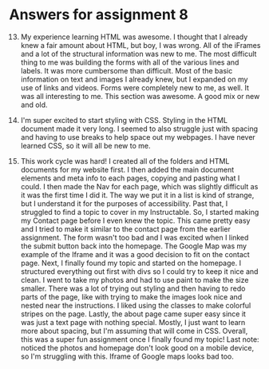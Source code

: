 # Answers for assignment 8

13. My experience learning HTML was awesome. I thought that I already knew a fair amount about HTML, but boy, I was wrong. All of the iFrames and a lot of the structural information was new to me. The most difficult thing to me was building the forms with all of the various lines and labels. It was more cumbersome than difficult. Most of the basic information on text and images I already knew, but I expanded on my use of links and videos. Forms were completely new to me, as well. It was all interesting to me. This section was awesome. A good mix or new and old.

14. I'm super excited to start styling with CSS. Styling in the HTML document made it very long. I seemed to also struggle just with spacing and having to use breaks to help space out my webpages. I have never learned CSS, so it will all be new to me.

15. This work cycle was hard! I created all of the folders and HTML documents for my website first. I then added the main document elements and meta info to each pages, copying and pasting what I could. I then made the Nav for each page, which was slightly difficult as it was the first time I did it. The way we put it in a list is kind of strange, but I understand it for the purposes of accessibility. Past that, I struggled to find a topic to cover in my Instructable. So, I started making my Contact page before I even knew the topic. This came pretty easy and I tried to make it similar to the contact page from the earlier assignment. The form wasn't too bad and I was excited when I linked the submit button back into the homepage. The Google Map was my example of the Iframe and it was a good decision to fit on the contact page. Next, I finally found my topic and started on the homepage. I structured everything out first with divs so I could try to keep it nice and clean. I went to take my photos and had to use paint to make the size smaller. There was a lot of trying out styling and then having to redo parts of the page, like with trying to make the images look nice and nested near the instructions. I liked using the classes to make colorful stripes on the page. Lastly, the about page came super easy since it was just a text page with nothing special. Mostly, I just want to learn more about spacing, but I'm assuming that will come in CSS. Overall, this was a super fun assignment once I finally found my topic! Last note: noticed the photos and homepage don't look good on a mobile device, so I'm struggling with this. Iframe of Google maps looks bad too.
